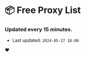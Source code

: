 # :package: Free Proxy List
### Updated every 15 minutes.

- Last updated: `2024-05-27 18:00`

:heart:
